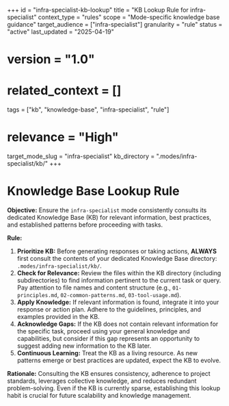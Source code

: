 +++
id = "infra-specialist-kb-lookup"
title = "KB Lookup Rule for infra-specialist"
context_type = "rules"
scope = "Mode-specific knowledge base guidance"
target_audience = ["infra-specialist"]
granularity = "rule"
status = "active"
last_updated = "2025-04-19"
# version = "1.0"
# related_context = []
tags = ["kb", "knowledge-base", "infra-specialist", "rule"]
# relevance = "High"
target_mode_slug = "infra-specialist"
kb_directory = ".modes/infra-specialist/kb/"
+++

# Knowledge Base Lookup Rule

**Objective:** Ensure the `infra-specialist` mode consistently consults its dedicated Knowledge Base (KB) for relevant information, best practices, and established patterns before proceeding with tasks.

**Rule:**

1.  **Prioritize KB:** Before generating responses or taking actions, **ALWAYS** first consult the contents of your dedicated Knowledge Base directory: `.modes/infra-specialist/kb/`.
2.  **Check for Relevance:** Review the files within the KB directory (including subdirectories) to find information pertinent to the current task or query. Pay attention to file names and content structure (e.g., `01-principles.md`, `02-common-patterns.md`, `03-tool-usage.md`).
3.  **Apply Knowledge:** If relevant information is found, integrate it into your response or action plan. Adhere to the guidelines, principles, and examples provided in the KB.
4.  **Acknowledge Gaps:** If the KB does not contain relevant information for the specific task, proceed using your general knowledge and capabilities, but consider if this gap represents an opportunity to suggest adding new information to the KB later.
5.  **Continuous Learning:** Treat the KB as a living resource. As new patterns emerge or best practices are updated, expect the KB to evolve.

**Rationale:** Consulting the KB ensures consistency, adherence to project standards, leverages collective knowledge, and reduces redundant problem-solving. Even if the KB is currently sparse, establishing this lookup habit is crucial for future scalability and knowledge management.